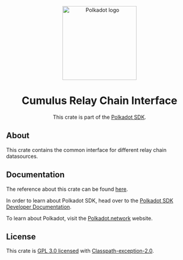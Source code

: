 <div align="center">

<img src="https://raw.githubusercontent.com/paritytech/polkadot-sdk/rzadp/readmes/docs/images/Polkadot_Logo_Horizontal_Pink_BlackOnWhite.png" alt="Polkadot logo" width="200">

# Cumulus Relay Chain Interface

This crate is part of the [Polkadot SDK](https://github.com/paritytech/polkadot-sdk/).

</div>

## About

This crate contains the common interface for different relay chain datasources.

## Documentation

The reference about this crate can be found [here](https://paritytech.github.io/polkadot-sdk/master/cumulus_relay_chain_interface).

In order to learn about Polkadot SDK, head over to the [Polkadot SDK Developer Documentation](https://paritytech.github.io/polkadot-sdk/master/polkadot_sdk_docs/index.html).

To learn about Polkadot, visit the [Polkadot.network](https://polkadot.network/) website.

## License

This crate is [GPL 3.0 licensed](https://spdx.org/licenses/GPL-3.0-only.html) with [Classpath-exception-2.0](https://spdx.org/licenses/Classpath-exception-2.0.html).
